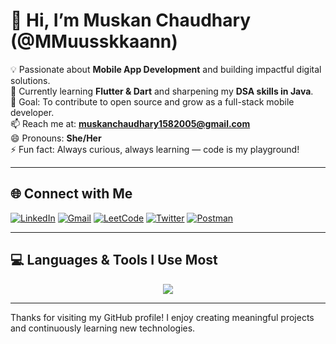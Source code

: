 # 👋 Hi, I’m Muskan Chaudhary (@MMuusskkaann)

💡 Passionate about **Mobile App Development** and building impactful digital solutions.  
🌱 Currently learning **Flutter & Dart** and sharpening my **DSA skills in Java**.  
🎯 Goal: To contribute to open source and grow as a full-stack mobile developer.  
📫 Reach me at: **muskanchaudhary1582005@gmail.com**  
😄 Pronouns: **She/Her**  
⚡ Fun fact: Always curious, always learning — code is my playground!  

---

## 🌐 Connect with Me  
[![LinkedIn](https://img.shields.io/badge/LinkedIn-0A66C2?style=for-the-badge&logo=linkedin&logoColor=white)](https://www.linkedin.com/in/muskan-chaudhary-6a7a62295)
[![Gmail](https://img.shields.io/badge/Gmail-D14836?style=for-the-badge&logo=gmail&logoColor=white)](mailto:muskanchaudhary1582005@gmail.com)
[![LeetCode](https://img.shields.io/badge/LeetCode-FFA116?style=for-the-badge&logo=leetcode&logoColor=black)](https://leetcode.com/u/MuskanChaudhary_01/)
[![Twitter](https://img.shields.io/badge/Twitter-1DA1F2?style=for-the-badge&logo=twitter&logoColor=white)](https://x.com/Muskanc32726092)
[![Postman](https://img.shields.io/badge/Postman-FF6C37?style=for-the-badge&logo=postman&logoColor=white)](https://www.postman.com/)


---
## 💻 Languages & Tools I Use Most
<p align="center">
  <img src="https://skillicons.dev/icons?i=dart,flutter,java,python,cpp,git,github,html,css,js,bootstrap,mysql" />
</p>

---

Thanks for visiting my GitHub profile! I enjoy creating meaningful projects and continuously learning new technologies.







